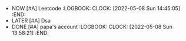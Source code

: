 - NOW [#A] Leetcode
  :LOGBOOK:
  CLOCK: [2022-05-08 Sun 14:45:05]
  :END:
- LATER [#A] Dsa
- DONE [#A] papa's account
  :LOGBOOK:
  CLOCK: [2022-05-08 Sun 13:58:21]
  :END:
